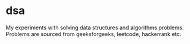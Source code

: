 # dsa
My experiments with solving data structures and algorithms problems. Problems are sourced from geeksforgeeks, leetcode, hackerrank etc.

